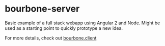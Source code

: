 bourbone-server
================================================================
Basic example of a full stack webapp using Angular 2 and Node. Might be used as a starting point to quickly prototype a new idea.

For more details, check out [bourbone.client](https://github.com/cguillemette/bourbone-client)
